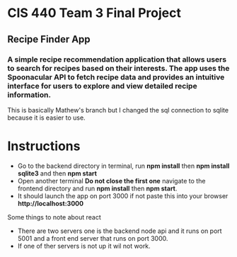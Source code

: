 # CIS 440 Team 3 Final Project

## Recipe Finder App
### A simple recipe recommendation application that allows users to search for recipes based on their interests. The app uses the Spoonacular API to fetch recipe data and provides an intuitive interface for users to explore and view detailed recipe information.

This is basically Mathew's branch but I changed the sql connection to sqlite because it is easier to use. 

# Instructions
- Go to the backend directory in terminal, run **npm install** then **npm install sqlite3** and then **npm start**
- Open another terminal **Do not close the first one** navigate to the frontend directory and run **npm install** then **npm start**.
- It should launch the app on port 3000 if not paste this into your browser **http://localhost:3000**

Some things to note about react
- There are two servers one is the backend node api and it runs on port 5001 and a front end server that runs on port 3000.
- If one of ther servers is not up it wil not work.